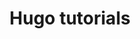 ---
title: Hugo tutorials
description: Original hugo tutorials
image:

# Badge style
style:
    background: "#182838"
    color: "#fff"
---
